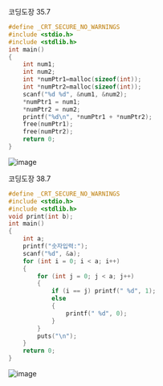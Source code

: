 코딩도장 35.7
```c
#define _CRT_SECURE_NO_WARNINGS
#include <stdio.h>
#include <stdlib.h>
int main()
{
    int num1;
    int num2;
    int *numPtr1=malloc(sizeof(int));
    int *numPtr2=malloc(sizeof(int));
    scanf("%d %d", &num1, &num2);
    *numPtr1 = num1;
    *numPtr2 = num2;
    printf("%d\n", *numPtr1 + *numPtr2);
    free(numPtr1);
    free(numPtr2);
    return 0;
}
```
![image](https://user-images.githubusercontent.com/66372602/194745242-94c22201-7c00-4903-80a5-f680354b133b.png)

코딩도장 38.7
```c
#define _CRT_SECURE_NO_WARNINGS
#include <stdio.h>
#include <stdlib.h>
void print(int b);
int main()
{
	int a;
	printf("숫자입력:");
	scanf("%d", &a);
	for (int i = 0; i < a; i++)
	{
		for (int j = 0; j < a; j++)
		{
			if (i == j)	printf(" %d", 1);
			else
			{
				printf(" %d", 0);
			}
		}
		puts("\n");
	}
	return 0;
}
```
![image](https://user-images.githubusercontent.com/66372602/194746387-1c0b3f41-83a9-4f68-90cf-dc9a57e1328f.png)

